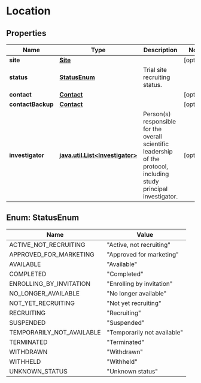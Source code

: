 # Location

## Properties
Name | Type | Description | Notes
------------ | ------------- | ------------- | -------------
**site** | [**Site**](Site.md) |  |  [optional]
**status** | [**StatusEnum**](#StatusEnum) | Trial site recruiting status. | 
**contact** | [**Contact**](Contact.md) |  |  [optional]
**contactBackup** | [**Contact**](Contact.md) |  |  [optional]
**investigator** | [**java.util.List&lt;Investigator&gt;**](Investigator.md) | Person(s) responsible for the overall scientific leadership of the protocol, including study principal investigator. |  [optional]

<a name="StatusEnum"></a>
## Enum: StatusEnum
Name | Value
---- | -----
ACTIVE_NOT_RECRUITING | &quot;Active, not recruiting&quot;
APPROVED_FOR_MARKETING | &quot;Approved for marketing&quot;
AVAILABLE | &quot;Available&quot;
COMPLETED | &quot;Completed&quot;
ENROLLING_BY_INVITATION | &quot;Enrolling by invitation&quot;
NO_LONGER_AVAILABLE | &quot;No longer available&quot;
NOT_YET_RECRUITING | &quot;Not yet recruiting&quot;
RECRUITING | &quot;Recruiting&quot;
SUSPENDED | &quot;Suspended&quot;
TEMPORARILY_NOT_AVAILABLE | &quot;Temporarily not available&quot;
TERMINATED | &quot;Terminated&quot;
WITHDRAWN | &quot;Withdrawn&quot;
WITHHELD | &quot;Withheld&quot;
UNKNOWN_STATUS | &quot;Unknown status&quot;
